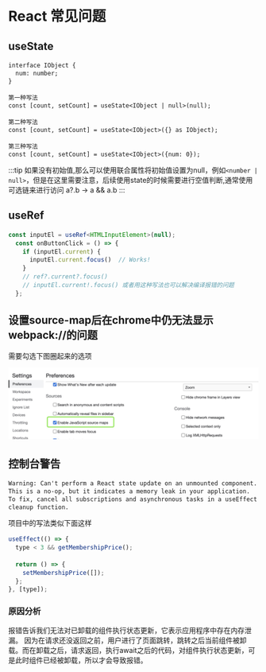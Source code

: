 # React 常见问题

## useState

```tsx
interface IObject {
  num: number;
}

第一种写法
const [count, setCount] = useState<IObject | null>(null);

第二种写法
const [count, setCount] = useState<IObject>({} as IObject);

第三种写法
const [count, setCount] = useState<IObject>({num: 0});
```

:::tip
如果没有初始值,那么可以使用联合属性将初始值设置为null，例如`<number | null>`，但是在这里需要注意，后续使用state的时候需要进行空值判断,通常使用可选链来进行访问 a?.b -> a && a.b
:::

## useRef

```ts
const inputEl = useRef<HTMLInputElement>(null);
  const onButtonClick = () => {
    if (inputEl.current) {
      inputEl.current.focus()  // Works!
    }
    // ref?.current?.focus()
    // inputEl.current!.focus() 或者用这种写法也可以解决编译报错的问题
  };
```

## 设置source-map后在chrome中仍无法显示webpack://的问题

需要勾选下图圈起来的选项

![alt](/sourceMap.jpg)

## 控制台警告

```
Warning: Can't perform a React state update on an unmounted component. This is a no-op, but it indicates a memory leak in your application. To fix, cancel all subscriptions and asynchronous tasks in a useEffect cleanup function.
```

项目中的写法类似下面这样

```jsx
useEffect(() => {
  type < 3 && getMembershipPrice();

  return () => {
    setMembershipPrice([]);
  };
}, [type]);
```

### 原因分析

报错告诉我们无法对已卸载的组件执行状态更新，它表示应用程序中存在内存泄漏。
因为在请求还没返回之前，用户进行了页面跳转，跳转之后当前组件被卸载。而在卸载之后，请求返回，执行await之后的代码，对组件执行状态更新，可是此时组件已经被卸载，所以才会导致报错。
